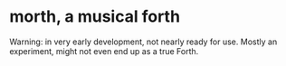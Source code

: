 # morth, a musical forth

Warning: in very early development, not nearly ready for use.
Mostly an experiment, might not even end up as a true Forth.
